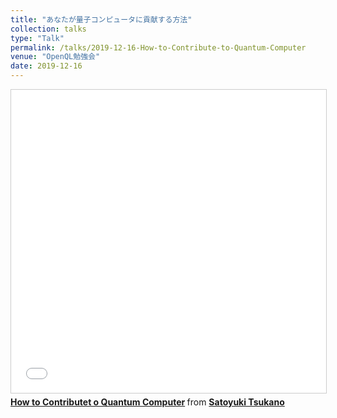 ```yaml
---
title: "あなたが量子コンピュータに貢献する方法"
collection: talks
type: "Talk"
permalink: /talks/2019-12-16-How-to-Contribute-to-Quantum-Computer
venue: "OpenQL勉強会"
date: 2019-12-16
---
```


<iframe src="//www.slideshare.net/slideshow/embed_code/key/w3WKxMByN8eapD" width="595" height="485" frameborder="0" marginwidth="0" marginheight="0" scrolling="no" style="border:1px solid #CCC; border-width:1px; margin-bottom:5px; max-width: 100%;" allowfullscreen> </iframe> <div style="margin-bottom:5px"> <strong> <a href="//www.slideshare.net/snuffkin/how-to-contributet-o-quantum-computer" title="How to Contributet o Quantum Computer" target="_blank">How to Contributet o Quantum Computer</a> </strong> from <strong><a href="//www.slideshare.net/snuffkin" target="_blank">Satoyuki Tsukano</a></strong> </div>
